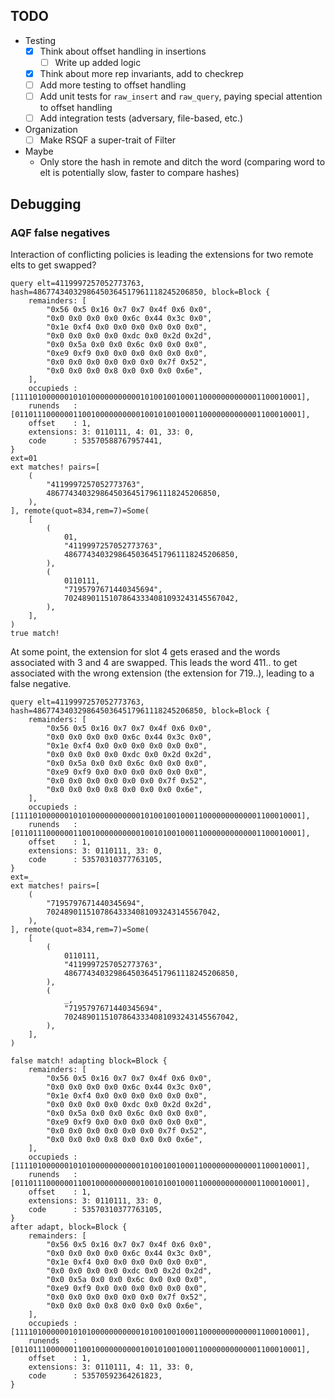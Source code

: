 ## TODO
- Testing
    - [x] Think about offset handling in insertions
      - [ ] Write up added logic
    - [x] Think about more rep invariants, add to checkrep
    - [ ] Add more testing to offset handling
    - [ ] Add unit tests for `raw_insert` and `raw_query`, paying special attention to offset handling
    - [ ] Add integration tests (adversary, file-based, etc.)
- Organization
    - [ ] Make RSQF a super-trait of Filter
- Maybe  
  - Only store the hash in remote and ditch the word (comparing word to elt is potentially slow, faster to compare hashes)

## Debugging
### AQF false negatives
Interaction of conflicting policies is leading the extensions for two remote elts to get swapped?

```
query elt=4119997257052773763, hash=48677434032986450364517961118245206850, block=Block {
    remainders: [
        "0x56 0x5 0x16 0x7 0x7 0x4f 0x6 0x0",
        "0x0 0x0 0x0 0x0 0x6c 0x44 0x3c 0x0",
        "0x1e 0xf4 0x0 0x0 0x0 0x0 0x0 0x0",
        "0x0 0x0 0x0 0x0 0xdc 0x0 0x2d 0x2d",
        "0x0 0x5a 0x0 0x0 0x6c 0x0 0x0 0x0",
        "0xe9 0xf9 0x0 0x0 0x0 0x0 0x0 0x0",
        "0x0 0x0 0x0 0x0 0x0 0x0 0x7f 0x52",
        "0x0 0x0 0x0 0x8 0x0 0x0 0x0 0x6e",
    ],
    occupieds : [1111010000001010100000000000101001001000110000000000001100010001],
    runends   : [0110111000000110010000000000100101001000110000000000001100010001],
    offset    : 1,
    extensions: 3: 0110111, 4: 01, 33: 0,
    code      : 53570588767957441,
}
ext=01
ext matches! pairs=[
    (
        "4119997257052773763",
        48677434032986450364517961118245206850,
    ),
], remote(quot=834,rem=7)=Some(
    [
        (
            01,
            "4119997257052773763",
            48677434032986450364517961118245206850,
        ),
        (
            0110111,
            "7195797671440345694",
            70248901151078643334081093243145567042,
        ),
    ],
)
true match!
```

At some point, the extension for slot 4 gets erased and the words associated with 3 and 4 are swapped.
This leads the word 411.. to get associated with the wrong extension (the extension for 719..), 
leading to a false negative.

```
query elt=4119997257052773763, hash=48677434032986450364517961118245206850, block=Block {
    remainders: [
        "0x56 0x5 0x16 0x7 0x7 0x4f 0x6 0x0",
        "0x0 0x0 0x0 0x0 0x6c 0x44 0x3c 0x0",
        "0x1e 0xf4 0x0 0x0 0x0 0x0 0x0 0x0",
        "0x0 0x0 0x0 0x0 0xdc 0x0 0x2d 0x2d",
        "0x0 0x5a 0x0 0x0 0x6c 0x0 0x0 0x0",
        "0xe9 0xf9 0x0 0x0 0x0 0x0 0x0 0x0",
        "0x0 0x0 0x0 0x0 0x0 0x0 0x7f 0x52",
        "0x0 0x0 0x0 0x8 0x0 0x0 0x0 0x6e",
    ],
    occupieds : [1111010000001010100000000000101001001000110000000000001100010001],
    runends   : [0110111000000110010000000000100101001000110000000000001100010001],
    offset    : 1,
    extensions: 3: 0110111, 33: 0,
    code      : 53570310377763105,
}
ext=_
ext matches! pairs=[
    (
        "7195797671440345694",
        70248901151078643334081093243145567042,
    ),
], remote(quot=834,rem=7)=Some(
    [
        (
            0110111,
            "4119997257052773763",
            48677434032986450364517961118245206850,
        ),
        (
            _,
            "7195797671440345694",
            70248901151078643334081093243145567042,
        ),
    ],
)
```

```
false match! adapting block=Block {
    remainders: [
        "0x56 0x5 0x16 0x7 0x7 0x4f 0x6 0x0",
        "0x0 0x0 0x0 0x0 0x6c 0x44 0x3c 0x0",
        "0x1e 0xf4 0x0 0x0 0x0 0x0 0x0 0x0",
        "0x0 0x0 0x0 0x0 0xdc 0x0 0x2d 0x2d",
        "0x0 0x5a 0x0 0x0 0x6c 0x0 0x0 0x0",
        "0xe9 0xf9 0x0 0x0 0x0 0x0 0x0 0x0",
        "0x0 0x0 0x0 0x0 0x0 0x0 0x7f 0x52",
        "0x0 0x0 0x0 0x8 0x0 0x0 0x0 0x6e",
    ],
    occupieds : [1111010000001010100000000000101001001000110000000000001100010001],
    runends   : [0110111000000110010000000000100101001000110000000000001100010001],
    offset    : 1,
    extensions: 3: 0110111, 33: 0,
    code      : 53570310377763105,
}
after adapt, block=Block {
    remainders: [
        "0x56 0x5 0x16 0x7 0x7 0x4f 0x6 0x0",
        "0x0 0x0 0x0 0x0 0x6c 0x44 0x3c 0x0",
        "0x1e 0xf4 0x0 0x0 0x0 0x0 0x0 0x0",
        "0x0 0x0 0x0 0x0 0xdc 0x0 0x2d 0x2d",
        "0x0 0x5a 0x0 0x0 0x6c 0x0 0x0 0x0",
        "0xe9 0xf9 0x0 0x0 0x0 0x0 0x0 0x0",
        "0x0 0x0 0x0 0x0 0x0 0x0 0x7f 0x52",
        "0x0 0x0 0x0 0x8 0x0 0x0 0x0 0x6e",
    ],
    occupieds : [1111010000001010100000000000101001001000110000000000001100010001],
    runends   : [0110111000000110010000000000100101001000110000000000001100010001],
    offset    : 1,
    extensions: 3: 0110111, 4: 11, 33: 0,
    code      : 53570592364261823,
}

```